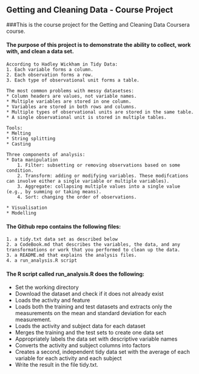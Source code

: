 ## Getting and Cleaning Data - Course Project

###This is the course project for the Getting and Cleaning Data Coursera course. 

#### The purpose of this project is to demonstrate the ability to collect, work with, and clean a data set.  

	According to Hadley Wickham in Tidy Data:
	1. Each variable forms a column.
	2. Each observation forms a row.
	3. Each type of observational unit forms a table.

	The most common problems with messy datasetses:
	* Column headers are values, not variable names.
	* Multiple variables are stored in one column.
	* Variables are stored in both rows and columns. 
	* Multiple types of observational units are stored in the same table. 
	* A single observational unit is stored in multiple tables.

	Tools:
	* Melting
	* String splitting
	* Casting

	Three components of analysis: 
	* Data manipulation
		1. Filter: subsetting or removing observations based on some condition.
		2. Transform: adding or modifying variables. These modifcations can involve either a single variable or multiple variables).
		3. Aggregate: collapsing multiple values into a single value (e.g., by summing or taking means). 
		4. Sort: changing the order of observations.

	* Visualisation
	* Modelling

 
#### The Github repo contains the following files:
	1. a tidy.txt data set as described below
	2. a CodeBook.md that describes the variables, the data, and any transformations or work that you performed to clean up the data. 
	3. a README.md that explains the analysis files.
	4. a run_analysis.R script

#### The R script called run_analysis.R does the following:

* Set the working directory
* Download the dataset and check if it does not already exist
* Loads the activity and feature
* Loads both the training and test datasets and extracts only the measurements on the mean and standard deviation for each measurement.
* Loads the activity and subject data for each dataset
* Merges the training and the test sets to create one data set
* Appropriately labels the data set with descriptive variable names
* Converts the activity and subject columns into factors
* Creates a second, independent tidy data set with the average of each variable for each activity and each subject
* Write the result in the file tidy.txt.
 